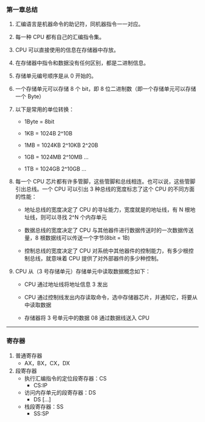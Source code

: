 ### 第一章总结

1. 汇编语言是机器命令的助记符，同机器指令一一对应。

2. 每一种 CPU 都有自己的汇编指令集。

3. CPU 可以直接使用的信息在存储器中存放。

4. 在存储器中指令和数据没有任何区别，都是二进制信息。

5. 存储单元编号顺序是从 0 开始的。

6. 一个存储单元可以存储 8 个 bit，即 8 位二进制数（即一个存储单元可以存储一个 Byte）

7. 以下是常用的单位转换：

   - 1Byte = 8bit

   - 1KB = 1024B   2^10B

   - 1MB = 1024KB  2^10KB  2^20B

   - 1GB = 1024MB  2^10MB  ...

   - 1TB = 1024GB  2^10GB  ...

8. 每一个 CPU 芯片都有许多管脚，这些管脚和总线相连。也可以说，这些管脚引出总线。一个 CPU 可以引出 3 种总线的宽度标志了这个 CPU 的不同方面的性能：

   - 地址总线的宽度决定了 CPU 的寻址能力，宽度就是的地址线，有 N 根地址线，则可以寻找 2^N 个内存单元

   - 数据总线的宽度决定了 CPU 与其他器件进行数据传送时的一次数据传送量，8 根数据线可以传送一个字节(8bit = 1B)

   - 控制总线的宽度决定了 CPU 对系统中其他器件的控制能力，有多少根控制总线，就意味着 CPU 提供了对外部器件的多少种控制。

9. CPU 从（3 号存储单元）存储单元中读取数据概念如下：

   - CPU 通过地址线将地址信息 3 发出

   - CPU 通过控制线发出内存读取命令，选中存储器芯片，并通知它，将要从中读取数据

   - 存储器将 3 号单元中的数据 08 通过数据线送入 CPU

---

### 寄存器

1. 普通寄存器
   - AX，BX，CX，DX
2. 段寄存器
   - 执行汇编指令的定位段寄存器：CS
     - CS:IP
   - 访问内存单元的段寄存器：DS
     - DS [...]
   - 栈段寄存器：SS
     - SS:SP
